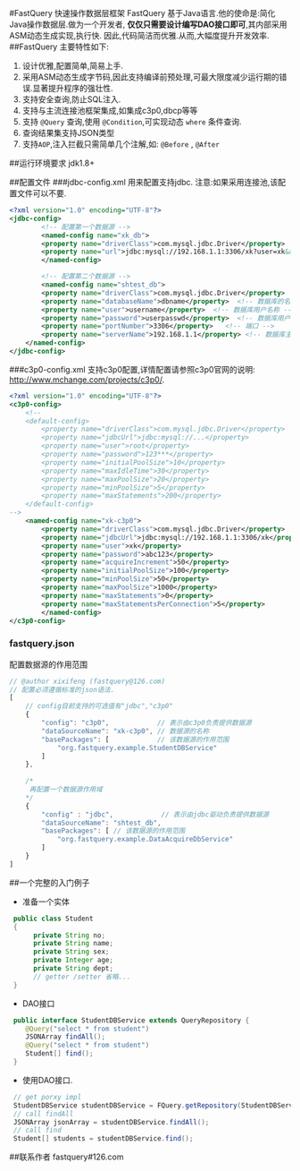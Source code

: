 #FastQuery 快速操作数据层框架
FastQuery 基于Java语言.他的使命是:简化Java操作数据层.做为一个开发者, **仅仅只需要设计编写DAO接口即可**,其内部采用ASM动态生成实现,执行快. 因此,代码简洁而优雅.从而,大幅度提升开发效率.
##FastQuery 主要特性如下:
1. 设计优雅,配置简单,简易上手.
2. 采用ASM动态生成字节码,因此支持编译前预处理,可最大限度减少运行期的错误.显著提升程序的强壮性.
3. 支持安全查询,防止SQL注入.
4. 支持与主流连接池框架集成,如集成c3p0,dbcp等等
5. 支持 `@Query` 查询,使用 `@Condition`,可实现动态 `where` 条件查询.
6. 查询结果集支持JSON类型
7. 支持`AOP`,注入拦截只需简单几个注解,如: `@Before` , `@After`

##运行环境要求
jdk1.8+

##配置文件
###jdbc-config.xml
用来配置支持jdbc. 注意:如果采用连接池,该配置文件可以不要.

```xml
<?xml version="1.0" encoding="UTF-8"?>
<jdbc-config>  
        <!-- 配置第一个数据源 -->
        <named-config name="xk_db">  
        <property name="driverClass">com.mysql.jdbc.Driver</property>  
        <property name="url">jdbc:mysql://192.168.1.1:3306/xk?user=xk&amp;password=abc123</property>
        </named-config>

        <!-- 配置第二个数据源 -->
        <named-config name="shtest_db">  
        <property name="driverClass">com.mysql.jdbc.Driver</property>  <!-- jdbc 驱动 -->
        <property name="databaseName">dbname</property>  <!-- 数据库的名称 -->
        <property name="user">username</property>  <!-- 数据库用户名称 -->
        <property name="password">userpasswd</property>  <!-- 数据库用户的密码 --> 
        <property name="portNumber">3306</property>   <!-- 端口 -->
        <property name="serverName">192.168.1.1</property> <!-- 数据库主机地址 -->
    </named-config>
</jdbc-config>
```

###c3p0-config.xml
支持c3p0配置,详情配置请参照c3p0官网的说明: http://www.mchange.com/projects/c3p0/.

```xml
<?xml version="1.0" encoding="UTF-8"?>
<c3p0-config>  
    <!--
    <default-config>  
        <property name="driverClass">com.mysql.jdbc.Driver</property>  
        <property name="jdbcUrl">jdbc:mysql://...</property>
        <property name="user">root</property>  
        <property name="password">123***</property>  
        <property name="initialPoolSize">10</property>  
        <property name="maxIdleTime">30</property>  
        <property name="maxPoolSize">20</property>  
        <property name="minPoolSize">5</property>  
        <property name="maxStatements">200</property>  
    </default-config> 
-->   
    <named-config name="xk-c3p0">  
        <property name="driverClass">com.mysql.jdbc.Driver</property>  
        <property name="jdbcUrl">jdbc:mysql://192.168.1.1:3306/xk</property>  
        <property name="user">xk</property>  
        <property name="password">abc123</property>  
        <property name="acquireIncrement">50</property>  
        <property name="initialPoolSize">100</property>  
        <property name="minPoolSize">50</property>  
        <property name="maxPoolSize">1000</property>
        <property name="maxStatements">0</property>  
        <property name="maxStatementsPerConnection">5</property>     
        </named-config> 
</c3p0-config>
```

### fastquery.json
配置数据源的作用范围

```js
// @author xixifeng (fastquery@126.com)
// 配置必须遵循标准的json语法.
[
    // config目前支持的可选值有"jdbc","c3p0"
    {
        "config": "c3p0",            // 表示由c3p0负责提供数据源
        "dataSourceName": "xk-c3p0", // 数据源的名称
        "basePackages": [            // 该数据源的作用范围
            "org.fastquery.example.StudentDBService"
        ]
    },
    
    /*
     再配置一个数据源作用域
    */
    {
        "config" : "jdbc",            // 表示由jdbc驱动负责提供数据源
        "dataSourceName": "shtest_db",
        "basePackages": [ // 该数据源的作用范围
            "org.fastquery.example.DataAcquireDbService"
        ]
    }
]
```

##一个完整的入门例子
- 准备一个实体

```java
 public class Student
 {
      private String no;
      private String name;
      private String sex;
      private Integer age;
      private String dept;
      // getter /setter 省略...
 } 
```

- DAO接口

```java
 public interface StudentDBService extends QueryRepository {
    @Query("select * from student")
    JSONArray findAll();
    @Query("select * from student")
    Student[] find();      
 }
```

- 使用DAO接口.

```java
 // get porxy impl
 StudentDBService studentDBService = FQuery.getRepository(StudentDBService.class);
 // call findAll
 JSONArray jsonArray = studentDBService.findAll();
 // call find
 Student[] students = studentDBService.find(); 
```

##联系作者
fastquery#126.com
